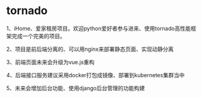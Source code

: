 # tornado
1、iHome、爱家租房项目。欢迎python爱好者参与进来、使用tornado高性能框架完成一个完美的项目。

2、项目是前后端分离的、可以用nginx来部署静态页面、实现动静分离

3、前端页面未来会升级为vue.js重构

4、后端接口服务建议采用docker打包成镜像、部署到kubernetes集群当中

5、未来会增加后台功能、使用django后台管理的功能构建
